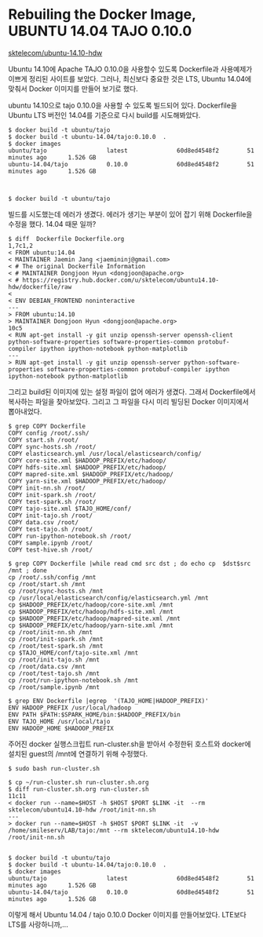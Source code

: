 # Rebuiling the Docker Image, UBUNTU 14.04 TAJO 0.10.0 


[sktelecom/ubuntu-14.10-hdw](https://registry.hub.docker.com/u/sktelecom/ubuntu14.10-hdw/) 


Ubuntu 14.10에 Apache TAJO 0.10.0을 사용할수 있도록 Dockerfile과 사용예제가 이쁘게 정리된 사이트를 보았다. 그러나, 최신보다 중요한 것은 LTS, Ubuntu 14.04에 맞춰서 Docker 이미지를 만들어 보기로 했다.



ubuntu 14.10으로 tajo 0.10.0을 사용할 수 있도록 빌드되어 있다. Dockerfile을  Ubuntu LTS 버전인 
14.04를 기준으로 다시 build를 시도해봐았다.

    $ docker build -t ubuntu/tajo
    $ docker build -t ubuntu-14.04/tajo:0.10.0  .
    $ docker images
    ubuntu/tajo                 latest              60d8ed4548f2        51 minutes ago      1.526 GB
    ubuntu-14.04/tajo           0.10.0              60d8ed4548f2        51 minutes ago      1.526 GB



    $ docker build -t ubuntu/tajo

빌드를 시도했는데 에러가 생겼다. 에러가 생기는 부분이 있어 잡기 위해 Dockerfile을 수정을 했다. 14.04 때문 일까? 

    $ diff  Dockerfile Dockerfile.org 
    1,7c1,2
    < FROM ubuntu:14.04
    < MAINTAINER Jaemin Jang <jaemininj@gmail.com>
    < # The original Dockerfile Information
    < # MAINTAINER Dongjoon Hyun <dongjoon@apache.org>
    < # https://registry.hub.docker.com/u/sktelecom/ubuntu14.10-hdw/dockerfile/raw
    < 
    < ENV DEBIAN_FRONTEND noninteractive
    ---
    > FROM ubuntu:14.10
    > MAINTAINER Dongjoon Hyun <dongjoon@apache.org>
    10c5
    < RUN apt-get install -y git unzip openssh-server openssh-client python-software-properties software-properties-common protobuf-compiler ipython ipython-notebook python-matplotlib
    ---
    > RUN apt-get install -y git unzip openssh-server python-software-properties software-properties-common protobuf-compiler ipython ipython-notebook python-matplotlib



그리고 build된 이미지에 있는 설정 파일이 없어 에러가 생겼다. 그래서 Dockerfile에서 복사하는 파일을 찾아보았다. 그리고 그 파일을 다시 미리 빌딩된 Docker 이미지에서 뽑아내었다.

    $ grep COPY Dockerfile 
    COPY config /root/.ssh/
    COPY start.sh /root/
    COPY sync-hosts.sh /root/
    COPY elasticsearch.yml /usr/local/elasticsearch/config/
    COPY core-site.xml $HADOOP_PREFIX/etc/hadoop/
    COPY hdfs-site.xml $HADOOP_PREFIX/etc/hadoop/
    COPY mapred-site.xml $HADOOP_PREFIX/etc/hadoop/
    COPY yarn-site.xml $HADOOP_PREFIX/etc/hadoop/
    COPY init-nn.sh /root/
    COPY init-spark.sh /root/
    COPY test-spark.sh /root/
    COPY tajo-site.xml $TAJO_HOME/conf/
    COPY init-tajo.sh /root/
    COPY data.csv /root/
    COPY test-tajo.sh /root/
    COPY run-ipython-notebook.sh /root/
    COPY sample.ipynb /root/
    COPY test-hive.sh /root/
    
    $ grep COPY Dockerfile |while read cmd src dst ; do echo cp  $dst$src /mnt ; done 
    cp /root/.ssh/config /mnt
    cp /root/start.sh /mnt
    cp /root/sync-hosts.sh /mnt
    cp /usr/local/elasticsearch/config/elasticsearch.yml /mnt
    cp $HADOOP_PREFIX/etc/hadoop/core-site.xml /mnt
    cp $HADOOP_PREFIX/etc/hadoop/hdfs-site.xml /mnt
    cp $HADOOP_PREFIX/etc/hadoop/mapred-site.xml /mnt
    cp $HADOOP_PREFIX/etc/hadoop/yarn-site.xml /mnt
    cp /root/init-nn.sh /mnt
    cp /root/init-spark.sh /mnt
    cp /root/test-spark.sh /mnt
    cp $TAJO_HOME/conf/tajo-site.xml /mnt
    cp /root/init-tajo.sh /mnt
    cp /root/data.csv /mnt
    cp /root/test-tajo.sh /mnt
    cp /root/run-ipython-notebook.sh /mnt
    cp /root/sample.ipynb /mnt
    
    $ grep ENV Dockerfile |egrep  '(TAJO_HOME|HADOOP_PREFIX)'
    ENV HADOOP_PREFIX /usr/local/hadoop
    ENV PATH $PATH:$SPARK_HOME/bin:$HADOOP_PREFIX/bin
    ENV TAJO_HOME /usr/local/tajo
    ENV HADOOP_HOME $HADOOP_PREFIX

주어진 docker 실행스크립트 run-cluster.sh을  받아서 수정한뒤 호스트와 docker에 설치된 guest의 /mnt에 연결하기 위해 수정했다.

    $ sudo bash run-cluster.sh

    $ cp ~/run-cluster.sh run-cluster.sh.org
    $ diff run-cluster.sh.org run-cluster.sh
    11c11
    < docker run --name=$HOST -h $HOST $PORT $LINK -it  --rm sktelecom/ubuntu14.10-hdw /root/init-nn.sh
    ---
    > docker run --name=$HOST -h $HOST $PORT $LINK -it  -v /home/smileserv/LAB/tajo:/mnt --rm sktelecom/ubuntu14.10-hdw /root/init-nn.sh


    $ docker build -t ubuntu/tajo
    $ docker build -t ubuntu-14.04/tajo:0.10.0  .
    $ docker images
    ubuntu/tajo                 latest              60d8ed4548f2        51 minutes ago      1.526 GB
    ubuntu-14.04/tajo           0.10.0              60d8ed4548f2        51 minutes ago      1.526 GB

    
이렇게 해서 Ubuntu 14.04 / tajo 0.10.0 Docker 이미지를 만들어보았다. LTE보다 LTS를 사랑하니까,...



